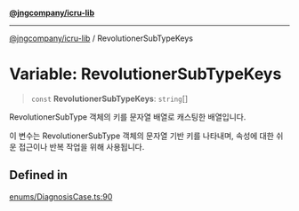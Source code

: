 [**@jngcompany/icru-lib**](../README.md)

***

[@jngcompany/icru-lib](../globals.md) / RevolutionerSubTypeKeys

# Variable: RevolutionerSubTypeKeys

> `const` **RevolutionerSubTypeKeys**: `string`[]

RevolutionerSubType 객체의 키를 문자열 배열로 캐스팅한 배열입니다.

이 변수는 RevolutionerSubType 객체의 문자열 기반 키를 나타내며,
속성에 대한 쉬운 접근이나 반복 작업을 위해 사용됩니다.

## Defined in

[enums/DiagnosisCase.ts:90](https://github.com/jngcompany/icru-lib/blob/d5809ceca7cec295ab2df61cd05dc96c0f11bd66/src/enums/DiagnosisCase.ts#L90)
